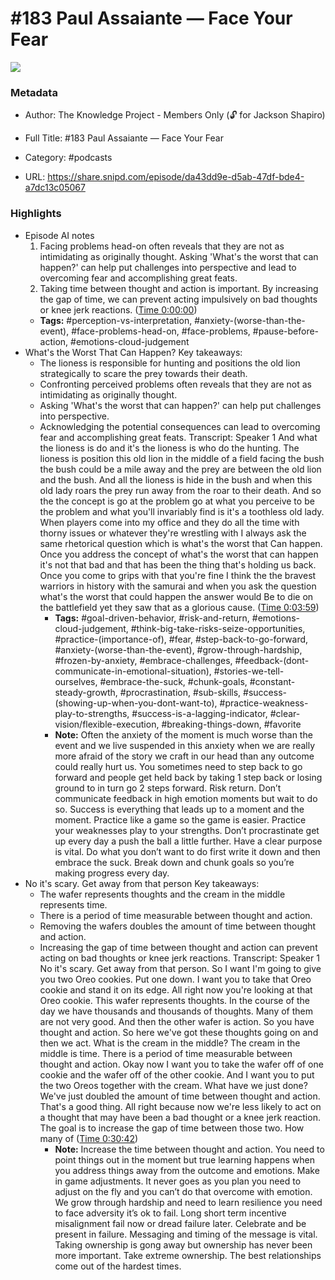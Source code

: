 # #183 Paul Assaiante —  Face Your Fear

![](https://wsrv.nl/?url=https%3A%2F%2Fsupercast-storage-assets.b-cdn.net%2Fchannel%2F131%2Fartwork%2Flarge-7ae3c2d97a3bab76782035e4cea0046a.png&w=100&h=100)

### Metadata

- Author: The Knowledge Project - Members Only (🔓 for Jackson Shapiro)
- Full Title: #183 Paul Assaiante —  Face Your Fear
- Category: #podcasts



- URL: https://share.snipd.com/episode/da43dd9e-d5ab-47df-bde4-a7dc13c05067

### Highlights

- Episode AI notes
  1. Facing problems head-on often reveals that they are not as intimidating as originally thought. Asking 'What's the worst that can happen?' can help put challenges into perspective and lead to overcoming fear and accomplishing great feats.
  2. Taking time between thought and action is important. By increasing the gap of time, we can prevent acting impulsively on bad thoughts or knee jerk reactions. ([Time 0:00:00](https://share.snipd.com/episode-takeaways/a5fdf858-f954-476a-8caf-e24962734581))
    - **Tags:** #perception-vs-interpretation, #anxiety-(worse-than-the-event), #face-problems-head-on, #face-problems, #pause-before-action, #emotions-cloud-judgement
- What's the Worst That Can Happen?
  Key takeaways:
  - The lioness is responsible for hunting and positions the old lion strategically to scare the prey towards their death.
  - Confronting perceived problems often reveals that they are not as intimidating as originally thought.
  - Asking 'What's the worst that can happen?' can help put challenges into perspective.
  - Acknowledging the potential consequences can lead to overcoming fear and accomplishing great feats.
  Transcript:
  Speaker 1
  And what the lioness is do and it's the lioness is who do the hunting. The lioness is position this old lion in the middle of a field facing the bush the bush could be a mile away and the prey are between the old lion and the bush. And all the lioness is hide in the bush and when this old lady roars the prey run away from the roar to their death. And so the the concept is go at the problem go at what you perceive to be the problem and what you'll invariably find is it's a toothless old lady. When players come into my office and they do all the time with thorny issues or whatever they're wrestling with I always ask the same rhetorical question which is what's the worst that Can happen. Once you address the concept of what's the worst that can happen it's not that bad and that has been the thing that's holding us back. Once you come to grips with that you're fine I think the the bravest warriors in history with the samurai and when you ask the question what's the worst that could happen the answer would Be to die on the battlefield yet they saw that as a glorious cause. ([Time 0:03:59](https://share.snipd.com/snip/9c4ee1b6-3720-4b26-ab11-89fccd9a1e9e))
    - **Tags:** #goal-driven-behavior, #risk-and-return, #emotions-cloud-judgement, #think-big-take-risks-seize-opportunities, #practice-(importance-of), #fear, #step-back-to-go-forward, #anxiety-(worse-than-the-event), #grow-through-hardship, #frozen-by-anxiety, #embrace-challenges, #feedback-(dont-communicate-in-emotional-situation), #stories-we-tell-ourselves, #embrace-the-suck, #chunk-goals, #constant-steady-growth, #procrastination, #sub-skills, #success-(showing-up-when-you-dont-want-to), #practice-weakness-play-to-strengths, #success-is-a-lagging-indicator, #clear-vision/flexible-execution, #breaking-things-down, #favorite
    - **Note:** Often the anxiety of the moment is much worse than the event and we live suspended in this anxiety when we are really more afraid of the story we craft in our head than any outcome could really hurt us. You sometimes need to step back to go forward and people get held back by taking 1 step back or losing ground to in turn go 2 steps forward. Risk return. Don’t communicate feedback in high emotion moments but wait to do so. Success is everything that leads up to a moment and the moment. Practice like a game so the game is easier. Practice your weaknesses play to your strengths. Don’t procrastinate get up every day a push the ball a little further. Have a clear purpose is vital. Do what you don’t want to do first write it down and then embrace the suck. Break down and chunk goals so you’re making progress every day.
- No it's scary. Get away from that person
  Key takeaways:
  - The wafer represents thoughts and the cream in the middle represents time.
  - There is a period of time measurable between thought and action.
  - Removing the wafers doubles the amount of time between thought and action.
  - Increasing the gap of time between thought and action can prevent acting on bad thoughts or knee jerk reactions.
  Transcript:
  Speaker 1
  No it's scary. Get away from that person. So I want I'm going to give you two Oreo cookies. Put one down. I want you to take that Oreo cookie and stand it on its edge. All right now you're looking at that Oreo cookie. This wafer represents thoughts. In the course of the day we have thousands and thousands of thoughts. Many of them are not very good. And then the other wafer is action. So you have thought and action. So here we've got these thoughts going on and then we act. What is the cream in the middle? The cream in the middle is time. There is a period of time measurable between thought and action. Okay now I want you to take the wafer off of one cookie and the wafer off of the other cookie. And I want you to put the two Oreos together with the cream. What have we just done? We've just doubled the amount of time between thought and action. That's a good thing. All right because now we're less likely to act on a thought that may have been a bad thought or a knee jerk reaction. The goal is to increase the gap of time between those two. How many of ([Time 0:30:42](https://share.snipd.com/snip/1fe24503-66c0-40cd-83c5-49b1a634a74f))
    - **Note:** Increase the time between thought and action. You need to point things out in the moment but true learning happens when you address things away from the outcome and emotions. Make in game adjustments. It never goes as you plan you need to adjust on the fly and you can’t do that overcome with emotion. We grow through hardship and need to learn resilience you need to face adversity it’s ok to fail. Long short term incentive misalignment fail now or dread failure later. Celebrate and be present in failure. Messaging and timing of the message is vital. Taking ownership is gong away but ownership has never been more important. Take extreme ownership. The best relationships come out of the hardest times.
